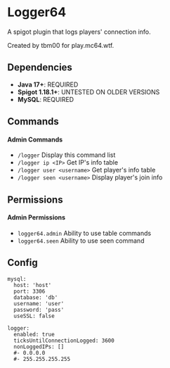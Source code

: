 # Logger64
A spigot plugin that logs players' connection info.

Created by tbm00 for play.mc64.wtf.

## Dependencies
- **Java 17+**: REQUIRED
- **Spigot 1.18.1+**: UNTESTED ON OLDER VERSIONS
- **MySQL**: REQUIRED

## Commands
#### Admin Commands
- `/logger` Display this command list
- `/logger ip <IP>` Get IP's info table
- `/logger user <username>` Get player's info table
- `/logger seen <username>` Display player's join info

## Permissions
#### Admin Permissions
- `logger64.admin` Ability to use table commands
- `logger64.seen` Ability to use seen command

## Config
```
mysql:
  host: 'host'
  port: 3306
  database: 'db'
  username: 'user'
  password: 'pass'
  useSSL: false

logger:
  enabled: true
  ticksUntilConnectionLogged: 3600
  nonLoggedIPs: []
  #- 0.0.0.0
  #- 255.255.255.255
```